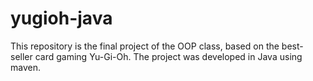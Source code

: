 # yugioh-java
This repository is the final project of the OOP class, based on the best-seller card gaming Yu-Gi-Oh. The project was developed in Java using maven.
